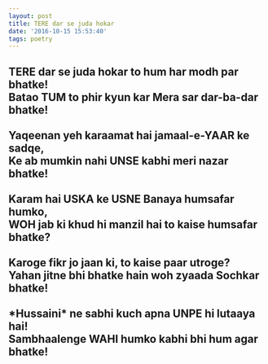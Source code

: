 ```yaml
---
layout: post
title: TERE dar se juda hokar
date: '2016-10-15 15:53:40'
tags: poetry
---
```


<h2>
TERE dar se juda hokar to hum har modh par bhatke!<br/>
Batao TUM to phir kyun kar Mera sar dar-ba-dar bhatke!
<br/><br/>
Yaqeenan yeh karaamat hai jamaal-e-YAAR ke sadqe,<br/>
Ke ab mumkin nahi UNSE kabhi meri nazar bhatke!
<br/><br/>
Karam hai USKA ke USNE Banaya humsafar humko,<br/>
WOH jab ki khud hi manzil hai to kaise humsafar bhatke?
<br/><br/>
Karoge fikr jo jaan ki, to kaise paar utroge?<br/>
Yahan jitne bhi bhatke hain woh zyaada Sochkar bhatke!
<br/><br/>
*Hussaini* ne sabhi kuch apna UNPE hi lutaaya hai!<br/>
Sambhaalenge WAHI humko kabhi bhi hum agar bhatke!
</h2>